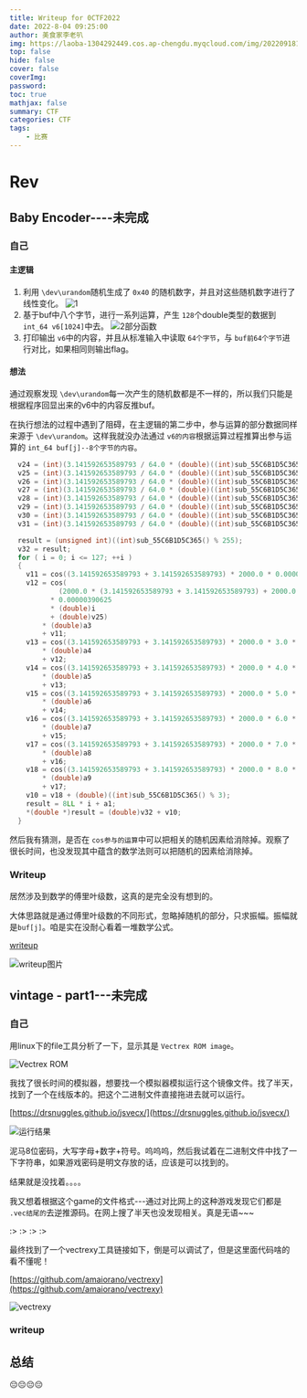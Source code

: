 ```yaml
---
title: Writeup for 0CTF2022
date: 2022-8-04 09:25:00
author: 美食家李老叭
img: https://laoba-1304292449.cos.ap-chengdu.myqcloud.com/img/20220918152934.png
top: false
hide: false
cover: false
coverImg: 
password: 
toc: true
mathjax: false
summary: CTF
categories: CTF
tags:
    - 比赛
---
```

# Rev

## Baby Encoder----未完成

### 自己

#### 主逻辑

1. 利用 `\dev\urandom`随机生成了 `0x40` 的随机数字，并且对这些随机数字进行了线性变化。
   ![1](https://laoba-1304292449.cos.ap-chengdu.myqcloud.com/img/20220918153242.png)
2. 基于buf中八个字节，进行一系列运算，产生 `128`个double类型的数据到 `int_64 v6[1024]`中去。
   ![2部分函数](https://laoba-1304292449.cos.ap-chengdu.myqcloud.com/img/20220918153539.png)
3. 打印输出 `v6`中的内容，并且从标准输入中读取 `64个字节`，与 `buf前64个字节`进行对比，如果相同则输出flag。

#### 想法

通过观察发现 `\dev\urandom`每一次产生的随机数都是不一样的，所以我们只能是根据程序回显出来的v6中的内容反推buf。

在执行想法的过程中遇到了阻碍，在主逻辑的第二步中，参与运算的部分数据同样来源于 `\dev\urandom`。这样我就没办法通过 `v6的内容`根据运算过程推算出参与运算的 `int_64 buf[j]--8个字节的内容`。

```c
  v24 = (int)(3.141592653589793 / 64.0 * (double)((int)sub_55C6B1D5C365() % 255));
  v25 = (int)(3.141592653589793 / 64.0 * (double)((int)sub_55C6B1D5C365() % 255));
  v26 = (int)(3.141592653589793 / 64.0 * (double)((int)sub_55C6B1D5C365() % 255));
  v27 = (int)(3.141592653589793 / 64.0 * (double)((int)sub_55C6B1D5C365() % 255));
  v28 = (int)(3.141592653589793 / 64.0 * (double)((int)sub_55C6B1D5C365() % 255));
  v29 = (int)(3.141592653589793 / 64.0 * (double)((int)sub_55C6B1D5C365() % 255));
  v30 = (int)(3.141592653589793 / 64.0 * (double)((int)sub_55C6B1D5C365() % 255));
  v31 = (int)(3.141592653589793 / 64.0 * (double)((int)sub_55C6B1D5C365() % 255));

  result = (unsigned int)((int)sub_55C6B1D5C365() % 255);
  v32 = result;
  for ( i = 0; i <= 127; ++i )
  {
    v11 = cos((3.141592653589793 + 3.141592653589793) * 2000.0 * 0.00000390625 * (double)i + (double)v24) * (double)a2;
    v12 = cos(
            (2000.0 * (3.141592653589793 + 3.141592653589793) + 2000.0 * (3.141592653589793 + 3.141592653589793))
          * 0.00000390625
          * (double)i
          + (double)v25)
        * (double)a3
        + v11;
    v13 = cos((3.141592653589793 + 3.141592653589793) * 2000.0 * 3.0 * 0.00000390625 * (double)i + (double)v26)
        * (double)a4
        + v12;
    v14 = cos((3.141592653589793 + 3.141592653589793) * 2000.0 * 4.0 * 0.00000390625 * (double)i + (double)v27)
        * (double)a5
        + v13;
    v15 = cos((3.141592653589793 + 3.141592653589793) * 2000.0 * 5.0 * 0.00000390625 * (double)i + (double)v28)
        * (double)a6
        + v14;
    v16 = cos((3.141592653589793 + 3.141592653589793) * 2000.0 * 6.0 * 0.00000390625 * (double)i + (double)v29)
        * (double)a7
        + v15;
    v17 = cos((3.141592653589793 + 3.141592653589793) * 2000.0 * 7.0 * 0.00000390625 * (double)i + (double)v30)
        * (double)a8
        + v16;
    v18 = cos((3.141592653589793 + 3.141592653589793) * 2000.0 * 8.0 * 0.00000390625 * (double)i + (double)v31)
        * (double)a9
        + v17;
    v10 = v18 + (double)((int)sub_55C6B1D5C365() % 3);
    result = 8LL * i + a1;
    *(double *)result = (double)v32 + v10;
  }
```

然后我有猜测，是否在 `cos参与的运算`中可以把相关的随机因素给消除掉。观察了很长时间，也没发现其中蕴含的数学法则可以把随机的因素给消除掉。



### Writeup

居然涉及到数学的傅里叶级数，这真的是完全没有想到的。

大体思路就是通过傅里叶级数的不同形式，忽略掉随机的部分，只求振幅。振幅就是`buf[j]`。咱是实在没耐心看着一堆数学公式。

[writeup](https://hackmd.io/@vishiswoz/rkSNRg8Zo#)

![writeup图片](https://laoba-1304292449.cos.ap-chengdu.myqcloud.com/img/20220920151256.png)

## vintage - part1---未完成

### 自己

用linux下的file工具分析了一下，显示其是 `Vectrex ROM image`。

![Vectrex ROM](https://laoba-1304292449.cos.ap-chengdu.myqcloud.com/img/20220918161455.png)

我找了很长时间的模拟器，想要找一个模拟器模拟运行这个镜像文件。找了半天，找到了一个在线版本的。把这个二进制文件直接拖进去就可以运行。

[https://drsnuggles.github.io/jsvecx/](https://drsnuggles.github.io/jsvecx/)

![运行结果](https://laoba-1304292449.cos.ap-chengdu.myqcloud.com/img/20220918173202.png)

泥马8位密码，大写字母+数字+符号。呜呜呜，然后我试着在二进制文件中找了一下字符串，如果游戏密码是明文存放的话，应该是可以找到的。

结果就是没找着。。。。

我又想着根据这个game的文件格式---通过对比网上的这种游戏发现它们都是 `.vec结尾的`去逆推源码。在网上搜了半天也没发现相关。真是无语~~~

:> :> :> :>

最终找到了一个vectrexy工具链接如下，倒是可以调试了，但是这里面代码啥的看不懂呢！

[https://github.com/amaiorano/vectrexy](https://github.com/amaiorano/vectrexy)

![vectrexy](https://laoba-1304292449.cos.ap-chengdu.myqcloud.com/img/20220919100935.png)

### writeup

## 总结

😔😔😔😔
